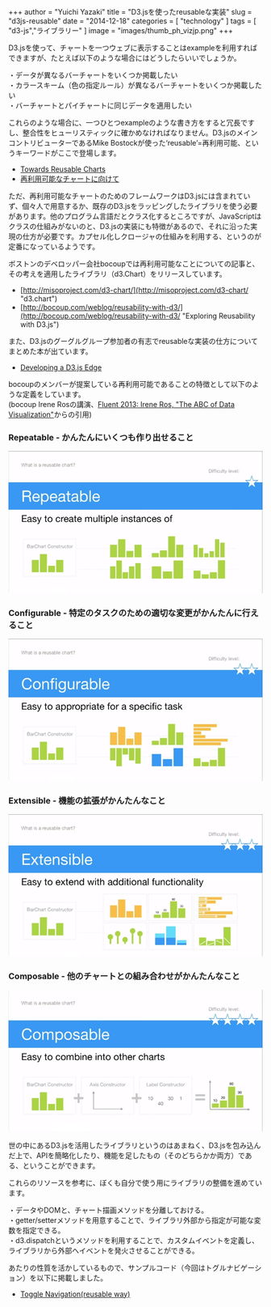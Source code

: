 +++
author = "Yuichi Yazaki"
title = "D3.jsを使ったreusableな実装"
slug = "d3js-reusable"
date = "2014-12-18"
categories = [
    "technology"
]
tags = [
    "d3-js","ライブラリー"
]
image = "images/thumb_ph_vizjp.png"
+++

D3.jsを使って、チャートを一つウェブに表示することはexampleを利用すればできますが、たとえば以下のような場合にはどうしたらいいでしょうか。

・データが異なるバーチャートをいくつか掲載したい  
・カラースキーム（色の指定ルール）が異なるバーチャートをいくつか掲載したい  
・バーチャートとパイチャートに同じデータを適用したい

これらのような場合に、一つひとつexampleのような書き方をすると冗長ですし、整合性をヒューリスティックに確かめなければなりません。D3.jsのメインコントリビューターであるMike Bostockが使った‘reusable’=再利用可能、というキーワードがここで登場します。

- [Towards Reusable Charts](http://bost.ocks.org/mike/chart/ "Towards Reusable Charts")
- [再利用可能なチャートに向けて](https://gist.github.com/makoto/8092152 "再利用可能なチャートに向けて")

ただ、再利用可能なチャートのためのフレームワークはD3.jsには含まれていず、個々人で用意するか、既存のD3.jsをラッピングしたライブラリを使う必要があります。他のプログラム言語だとクラス化するところですが、JavaScriptはクラスの仕組みがないのと、D3.jsの実装にも特徴があるので、それに沿った実現の仕方が必要です。カプセル化しクロージャの仕組みを利用する、というのが定番になっているようです。

ボストンのデベロッパー会社bocoupでは再利用可能なことについての記事と、その考えを適用したライブラリ（d3.Chart）をリリースしています。

- [http://misoproject.com/d3-chart/](http://misoproject.com/d3-chart/ "d3.chart")
- [http://bocoup.com/weblog/reusability-with-d3/](http://bocoup.com/weblog/reusability-with-d3/ "Exploring Reusability with D3.js")

また、D3.jsのグーグルグループ参加者の有志でreusableな実装の仕方についてまとめた本が出ています。

- [Developing a D3.js Edge](http://bleedingedgepress.com/our-books/developing-a-d3-js-edge/ "Developing a D3.js Edge")

bocoupのメンバーが提案している再利用可能であることの特徴として以下のような定義をしています。  
(bocoup Irene Rosの講演、[Fluent 2013: Irene Ros, "The ABC of Data Visualization"](https://www.youtube.com/watch?v=TYgSc_S0lCw "Fluent 2013: Irene Ros, 'The ABC of Data Visualization'")からの引用)

### Repeatable - かんたんにいくつも作り出せること

![](images/bocoupReusable2-1.png)

### Configurable - 特定のタスクのための適切な変更がかんたんに行えること

![](images/bocoupReusable3-1.png)

### Extensible - 機能の拡張がかんたんなこと

![](images/bocoupReusable4-1.png)

### Composable - 他のチャートとの組み合わせがかんたんなこと

![](images/bocoupReusable1-1.png)

世の中にあるD3.jsを活用したライブラリというのはあまねく、D3.jsを包み込んだ上で、APIを簡略化したり、機能を足したもの（そのどちらかか両方）である、ということができます。

これらのリソースを参考に、ぼくも自分で使う用にライブラリの整備を進めています。

・データやDOMと、チャート描画メソッドを分離しておける。  
・getter/setterメソッドを用意することで、ライブラリ外部から指定が可能な変数を指定できる。  
・d3.dispatchというメソッドを利用することで、カスタムイベントを定義し、ライブラリから外部へイベントを発火させることができる。

あたりの性質を活かしているもので、サンプルコード（今回はトグルナビゲーション）を以下に掲載しました。

- [Toggle Navigation(reusable way)](http://bl.ocks.org/n1n9-jp/6238c6e48bff9cd8da12 "Toggle Navigation(reusable way)")
